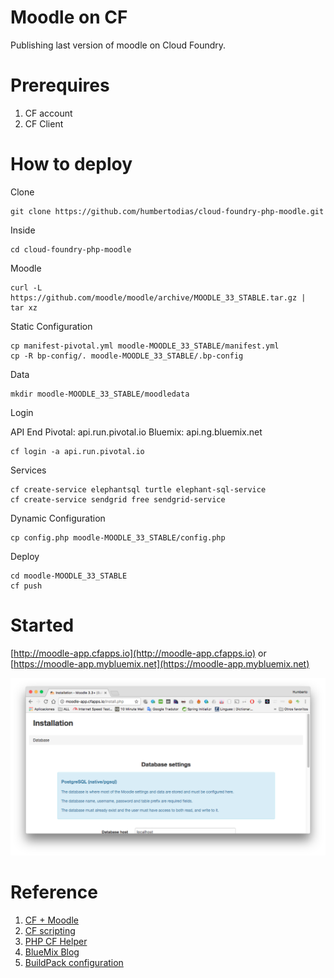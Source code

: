 # Moodle on CF

Publishing last version of moodle on Cloud Foundry.

# Prerequires

1. CF account
2. CF Client

# How to deploy

Clone

```
git clone https://github.com/humbertodias/cloud-foundry-php-moodle.git
```
Inside

```
cd cloud-foundry-php-moodle
```

Moodle

```
curl -L https://github.com/moodle/moodle/archive/MOODLE_33_STABLE.tar.gz | 
tar xz
```


Static Configuration

```
cp manifest-pivotal.yml moodle-MOODLE_33_STABLE/manifest.yml
cp -R bp-config/. moodle-MOODLE_33_STABLE/.bp-config
```

Data

```
mkdir moodle-MOODLE_33_STABLE/moodledata
```


Login

API End
Pivotal: api.run.pivotal.io
Bluemix: api.ng.bluemix.net

```
cf login -a api.run.pivotal.io
```

Services

```
cf create-service elephantsql turtle elephant-sql-service
cf create-service sendgrid free sendgrid-service
```

Dynamic Configuration

```
cp config.php moodle-MOODLE_33_STABLE/config.php
```

Deploy

```
cd moodle-MOODLE_33_STABLE
cf push
```


# Started

[http://moodle-app.cfapps.io](http://moodle-app.cfapps.io)
or
[https://moodle-app.mybluemix.net](https://moodle-app.mybluemix.net)

![](doc/moodle-install.png)


# Reference

1. [CF + Moodle](http://blog.cloudfoundry.gr.jp/2015/11/cf100apps-097-moodle.html)
2. [CF scripting](http://www.starkandwayne.com/blog/admin-scripting-your-way-around-cloud-foundry/)
3. [PHP CF Helper](https://github.com/cloudfoundry-community/cf-helper-php)
4. [BlueMix Blog](https://www.ibm.com/blogs/bluemix/2014/06/getting-started-laravel-bluemix)
5. [BuildPack configuration](https://docs.cloudfoundry.org/buildpacks/php/gsg-php-config.html)